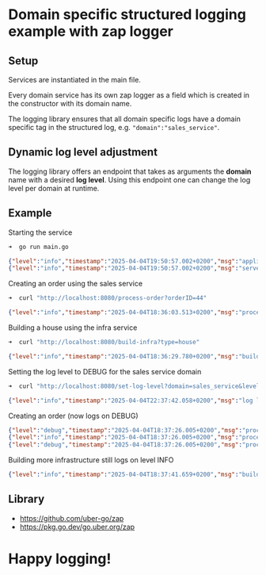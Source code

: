 # Domain specific structured logging example with zap logger

## Setup

Services are instantiated in the main file.

Every domain service has its own zap logger as a field which is created in the constructor with its domain name.

The logging library ensures that all domain specific logs have a domain specific tag in the structured log, e.g. `"domain":"sales_service"`.

## Dynamic log level adjustment
The logging library offers an endpoint that takes as arguments the **domain** name with a desired **log level**. Using this endpoint one can change the log level per domain at runtime. 


## Example 


Starting the service
```bash
➜  go run main.go
```

```json
{"level":"info","timestamp":"2025-04-04T19:50:57.002+0200","msg":"application starting","domain":"global"}
{"level":"info","timestamp":"2025-04-04T19:50:57.002+0200","msg":"server running on :8080","domain":"global"}
```

Creating an order using the sales service
```bash
➜  curl "http://localhost:8080/process-order?orderID=44"
```

```json
{"level":"info","timestamp":"2025-04-04T18:36:03.513+0200","msg":"processing order","domain":"sales_service","order_id":"44"}
```


Building a house using the infra service
```bash
➜  curl "http://localhost:8080/build-infra?type=house"   
```
```json
{"level":"info","timestamp":"2025-04-04T18:36:29.780+0200","msg":"building object","domain":"infra_service","object_type":"house"}
```

Setting the log level to DEBUG for the sales service domain
```bash
➜  curl "http://localhost:8080/set-log-level?domain=sales_service&level=debug"
```
```json
{"level":"info","timestamp":"2025-04-04T22:37:42.058+0200","msg":"log level updated","domain":"sales_service","new_level":"debug"}
```

Creating an order (now logs on DEBUG)
```json
{"level":"debug","timestamp":"2025-04-04T18:37:26.005+0200","msg":"processing order started","domain":"sales_service"}
{"level":"info","timestamp":"2025-04-04T18:37:26.005+0200","msg":"processing order","domain":"sales_service","order_id":"13"}
{"level":"debug","timestamp":"2025-04-04T18:37:26.005+0200","msg":"processing order finished","domain":"sales_service"}
```

Building more infrastructure still logs on level INFO
```json
{"level":"info","timestamp":"2025-04-04T18:37:41.659+0200","msg":"building object","domain":"infra_service","object_type":"house"}
```

## Library

- https://github.com/uber-go/zap
- https://pkg.go.dev/go.uber.org/zap


# Happy logging!
